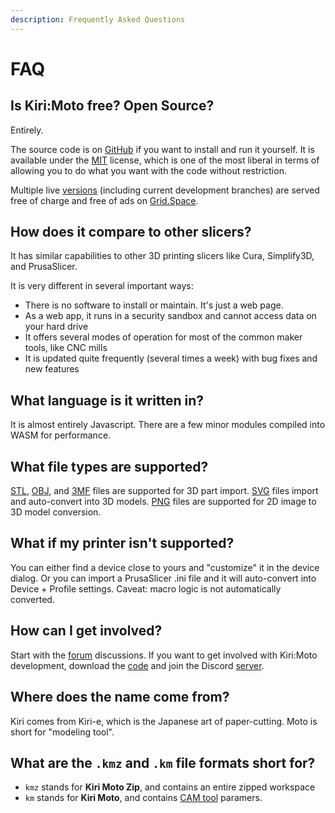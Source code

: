 ```yaml
---
description: Frequently Asked Questions
---
```


# FAQ

## Is Kiri:Moto free? Open Source?

Entirely.

The source code is on [GitHub](https://github.com/GridSpace/grid-apps) if you want to install and run it yourself. It is available under the [MIT](https://en.wikipedia.org/wiki/MIT_License) license, which is one of the most liberal in terms of allowing you to do what you want with the code without restriction.

Multiple live [versions](https://grid.space/choose) (including current development branches) are served free of charge and free of ads on [Grid.Space](https://grid.space/kiri/).

## How does it compare to other slicers?

It has similar capabilities to other 3D printing slicers like Cura, Simplify3D, and PrusaSlicer.

It is very different in several important ways:

- There is no software to install or maintain. It's just a web page.
- As a web app, it runs in a security sandbox and cannot access data on your hard drive
- It offers several modes of operation for most of the common maker tools, like CNC mills
- It is updated quite frequently (several times a week) with bug fixes and new features

## What language is it written in?

It is almost entirely Javascript. There are a few minor modules compiled into WASM for performance.

## What file types are supported?

[STL](<https://en.wikipedia.org/wiki/STL_(file_format)>), [OBJ](https://en.wikipedia.org/wiki/Wavefront_.obj_file), and [3MF](https://github.com/3MFConsortium/spec_core/blob/master/3MF%20Core%20Specification.md) files are supported for 3D part import. [SVG](https://en.wikipedia.org/wiki/Scalable_Vector_Graphics) files import and auto-convert into 3D models. [PNG](https://en.wikipedia.org/wiki/Portable_Network_Graphics) files are supported for 2D image to 3D model conversion.

## What if my printer isn't supported?

You can either find a device close to yours and "customize" it in the device dialog. Or you can import a PrusaSlicer .ini file and it will auto-convert into Device + Profile settings. Caveat: macro logic is not automatically converted.

## How can I get involved?

Start with the [forum](https://forum.grid.space/) discussions. If you want to get involved with Kiri:Moto development, download the [code](https://github.com/GridSpace/grid-apps) and join the Discord [server](https://discord.com/invite/suyCCgr).

## Where does the name come from?

Kiri comes from Kiri-e, which is the Japanese art of paper-cutting. Moto is short for "modeling tool".

## What are the `.kmz` and `.km` file formats short for?

- `kmz` stands for **Kiri Moto Zip**, and contains an entire zipped workspace
- `km` stands for **Kiri Moto**, and contains [CAM tool](/CAM/tools) paramers.

